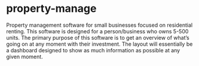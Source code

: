 # property-manage
Property management software for small businesses focused on residential renting. This software is designed for a person/business who owns 5-500 units. The primary purpose of this software is to get an overview of what’s going on at any moment with their investment. The layout will essentially be a dashboard designed to show as much information as possible at any given moment.
